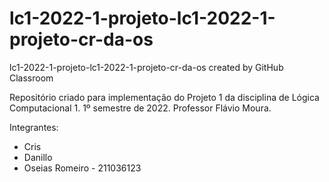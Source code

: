 # lc1-2022-1-projeto-lc1-2022-1-projeto-cr-da-os
lc1-2022-1-projeto-lc1-2022-1-projeto-cr-da-os created by GitHub Classroom

Repositório criado para implementação do Projeto 1 da disciplina de Lógica Computacional 1. 1º semestre de 2022. Professor Flávio Moura.

Integrantes: 
   - Cris
   - Danillo
   - Oseias Romeiro - 211036123
